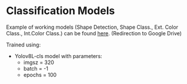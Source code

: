 # Classification Models

Example of working models (Shape Detection, Shape Class., Ext. Color Class., Int.Color Class.) can be found [here](https://drive.google.com/file/d/1kMv3yhYnYlFYCnGEP3maxsYYmSHTDQRu/view?usp=sharing). (Redirection to Google Drive)

Trained using:
- Yolov8L-cls model with parameters:
  - imgsz = 320
  - batch = -1
  - epochs = 100
